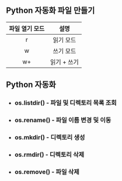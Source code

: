 ## Python 자동화 파일 만들기

|파일 열기 모드|설명|
|:--:|:--:|
|r|읽기 모드|
|w|쓰기 모드|
|w+|읽기 + 쓰기|

## Python 자동화

- ### os.listdir() - 파일 및 디렉토리 목록 조회
- ### os.rename() - 파일 이름 변경 및 이동
- ### os.mkdir() - 디렉토리 생성
- ### os.rmdir() - 디렉토리 삭제
- ### os.remove() - 파일 삭제